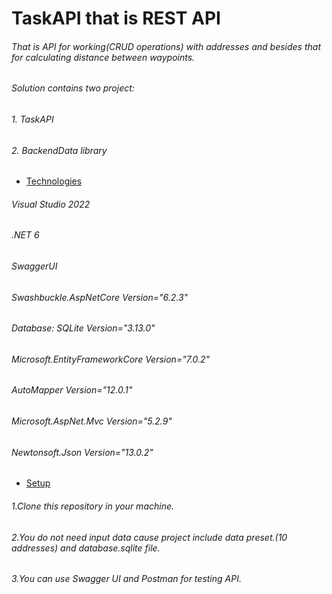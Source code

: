   # TaskAPI that is REST API 

###### That is API for working(CRUD operations) with addresses and besides that for calculating distance between waypoints.
###### Solution contains two project:
###### 1. TaskAPI 
###### 2. BackendData library

* [Technologies](#technologies)
###### Visual Studio 2022
###### .NET 6
###### SwaggerUI 
###### Swashbuckle.AspNetCore Version="6.2.3"
###### Database: SQLite Version="3.13.0"
###### Microsoft.EntityFrameworkCore Version="7.0.2" 
###### AutoMapper Version="12.0.1"
###### Microsoft.AspNet.Mvc Version="5.2.9"
###### Newtonsoft.Json Version="13.0.2"
* [Setup](#setup)
###### 1.Clone this repository in your machine.
###### 2.You do not need input data cause project include data preset.(10 addresses) and database.sqlite file.
###### 3.You can use Swagger UI and Postman for testing API.



